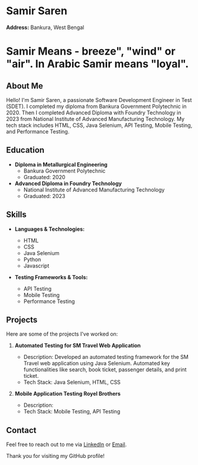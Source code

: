 # Samir Saren

**Address:** Bankura, West Bengal

# Samir Means - breeze", "wind" or "air". In Arabic Samir means  "loyal".

## About Me

Hello! I'm Samir Saren, a passionate Software Development Engineer in Test (SDET). I completed my diploma from Bankura Government Polytechnic in 2020. Then I completed Advanced Diploma with Foundry Technology in 2023 from National Institute of Advanced Manufacturing Technology. My tech stack includes HTML, CSS, Java Selenium, API Testing, Mobile Testing, and Performance Testing.

## Education

- **Diploma in Metallurgical Engineering**
  - Bankura Government Polytechnic
  - Graduated: 2020
- **Advanced Diploma in Foundry Technology**
  - National Institute of Advanced Manufacturing Technology
  - Graduated: 2023

## Skills

- **Languages & Technologies:**
  - HTML
  - CSS
  - Java Selenium
  - Python
  - Javascript

- **Testing Frameworks & Tools:**
  - API Testing
  - Mobile Testing
  - Performance Testing

## Projects

Here are some of the projects I've worked on:

1. **Automated Testing for SM Travel Web Application**
   - Description: Developed an automated testing framework for the SM Travel web application using Java Selenium. Automated key functionalities like search, book ticket, passenger details, and print ticket.
   - Tech Stack: Java Selenium, HTML, CSS

2. **Mobile Application Testing Royel Brothers**
   - Description: 
   - Tech Stack: Mobile Testing, API Testing



## Contact

Feel free to reach out to me via [LinkedIn](https://www.linkedin.com/in/your-linkedin-profile) or [Email](mailto:samirsaren@hotmail.com).

Thank you for visiting my GitHub profile!

